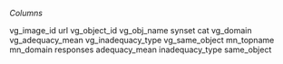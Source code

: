 *Columns*

vg_image_id	url	vg_object_id	vg_obj_name	synset	cat	vg_domain	vg_adequacy_mean	vg_inadequacy_type	vg_same_object	mn_topname	mn_domain	responses	adequacy_mean	inadequacy_type	same_object
